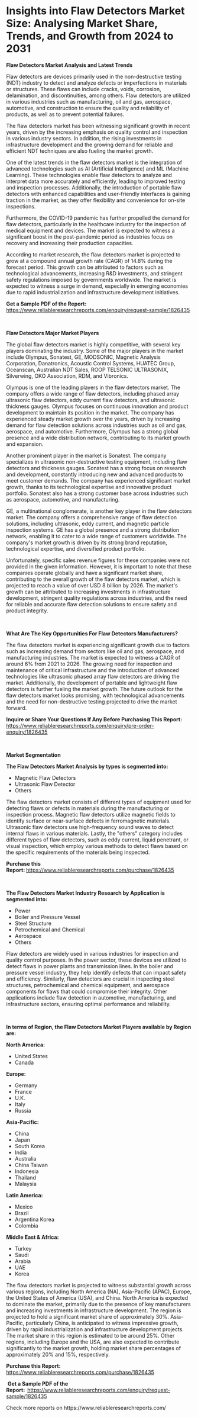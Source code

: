 <p><h1>Insights into Flaw Detectors Market Size: Analysing Market Share, Trends, and Growth from 2024 to 2031</h1></p><p><strong>Flaw Detectors Market Analysis and Latest Trends</strong></p>
<p><p>Flaw detectors are devices primarily used in the non-destructive testing (NDT) industry to detect and analyze defects or imperfections in materials or structures. These flaws can include cracks, voids, corrosion, delamination, and discontinuities, among others. Flaw detectors are utilized in various industries such as manufacturing, oil and gas, aerospace, automotive, and construction to ensure the quality and reliability of products, as well as to prevent potential failures.</p><p>The flaw detectors market has been witnessing significant growth in recent years, driven by the increasing emphasis on quality control and inspection in various industry sectors. In addition, the rising investments in infrastructure development and the growing demand for reliable and efficient NDT techniques are also fueling the market growth.</p><p>One of the latest trends in the flaw detectors market is the integration of advanced technologies such as AI (Artificial Intelligence) and ML (Machine Learning). These technologies enable flaw detectors to analyze and interpret data more accurately and efficiently, leading to improved testing and inspection processes. Additionally, the introduction of portable flaw detectors with enhanced capabilities and user-friendly interfaces is gaining traction in the market, as they offer flexibility and convenience for on-site inspections.</p><p>Furthermore, the COVID-19 pandemic has further propelled the demand for flaw detectors, particularly in the healthcare industry for the inspection of medical equipment and devices. The market is expected to witness a significant boost in the post-pandemic period as industries focus on recovery and increasing their production capacities.</p><p>According to market research, the flaw detectors market is projected to grow at a compound annual growth rate (CAGR) of 14.8% during the forecast period. This growth can be attributed to factors such as technological advancements, increasing R&D investments, and stringent safety regulations imposed by governments worldwide. The market is expected to witness a surge in demand, especially in emerging economies due to rapid industrialization and infrastructure development initiatives.</p></p>
<p><strong>Get a Sample PDF of the Report:&nbsp;</strong> <a href="https://www.reliableresearchreports.com/enquiry/request-sample/1826435">https://www.reliableresearchreports.com/enquiry/request-sample/1826435</a></p>
<p>&nbsp;</p>
<p><strong>Flaw Detectors Major Market Players</strong></p>
<p><p>The global flaw detectors market is highly competitive, with several key players dominating the industry. Some of the major players in the market include Olympus, Sonatest, GE, MODSONIC, Magnetic Analysis Corporation, Danatronics, Acoustic Control Systems, HUATEC Group, Oceanscan, Australian NDT Sales, ROOP TELSONIC ULTRASONIX, Silverwing, OKO Association, RDM, and Vibronics. </p><p>Olympus is one of the leading players in the flaw detectors market. The company offers a wide range of flaw detectors, including phased array ultrasonic flaw detectors, eddy current flaw detectors, and ultrasonic thickness gauges. Olympus focuses on continuous innovation and product development to maintain its position in the market. The company has experienced steady market growth over the years, driven by increasing demand for flaw detection solutions across industries such as oil and gas, aerospace, and automotive. Furthermore, Olympus has a strong global presence and a wide distribution network, contributing to its market growth and expansion.</p><p>Another prominent player in the market is Sonatest. The company specializes in ultrasonic non-destructive testing equipment, including flaw detectors and thickness gauges. Sonatest has a strong focus on research and development, constantly introducing new and advanced products to meet customer demands. The company has experienced significant market growth, thanks to its technological expertise and innovative product portfolio. Sonatest also has a strong customer base across industries such as aerospace, automotive, and manufacturing.</p><p>GE, a multinational conglomerate, is another key player in the flaw detectors market. The company offers a comprehensive range of flaw detection solutions, including ultrasonic, eddy current, and magnetic particle inspection systems. GE has a global presence and a strong distribution network, enabling it to cater to a wide range of customers worldwide. The company's market growth is driven by its strong brand reputation, technological expertise, and diversified product portfolio.</p><p>Unfortunately, specific sales revenue figures for these companies were not provided in the given information. However, it is important to note that these companies operate globally and have a significant market share, contributing to the overall growth of the flaw detectors market, which is projected to reach a value of over USD 8 billion by 2026. The market's growth can be attributed to increasing investments in infrastructure development, stringent quality regulations across industries, and the need for reliable and accurate flaw detection solutions to ensure safety and product integrity.</p></p>
<p>&nbsp;</p>
<p><strong>What Are The Key Opportunities For Flaw Detectors Manufacturers?</strong></p>
<p><p>The flaw detectors market is experiencing significant growth due to factors such as increasing demand from sectors like oil and gas, aerospace, and manufacturing industries. The market is expected to witness a CAGR of around 6% from 2021 to 2026. The growing need for inspection and maintenance of critical infrastructure and the introduction of advanced technologies like ultrasonic phased array flaw detectors are driving the market. Additionally, the development of portable and lightweight flaw detectors is further fueling the market growth. The future outlook for the flaw detectors market looks promising, with technological advancements and the need for non-destructive testing projected to drive the market forward.</p></p>
<p><strong>Inquire or Share Your Questions If Any Before Purchasing This Report:</strong> <a href="https://www.reliableresearchreports.com/enquiry/pre-order-enquiry/1826435">https://www.reliableresearchreports.com/enquiry/pre-order-enquiry/1826435</a></p>
<p>&nbsp;</p>
<p><strong>Market Segmentation</strong></p>
<p><strong>The Flaw Detectors Market Analysis by types is segmented into:</strong></p>
<p><ul><li>Magnetic Flaw Detectors</li><li>Ultrasonic Flaw Detector</li><li>Others</li></ul></p>
<p><p>The flaw detectors market consists of different types of equipment used for detecting flaws or defects in materials during the manufacturing or inspection process. Magnetic flaw detectors utilize magnetic fields to identify surface or near-surface defects in ferromagnetic materials. Ultrasonic flaw detectors use high-frequency sound waves to detect internal flaws in various materials. Lastly, the "others" category includes different types of flaw detectors, such as eddy current, liquid penetrant, or visual inspection, which employ various methods to detect flaws based on the specific requirements of the materials being inspected.</p></p>
<p><strong>Purchase this Report:&nbsp;</strong><a href="https://www.reliableresearchreports.com/purchase/1826435">https://www.reliableresearchreports.com/purchase/1826435</a></p>
<p>&nbsp;</p>
<p><strong>The Flaw Detectors Market Industry Research by Application is segmented into:</strong></p>
<p><ul><li>Power</li><li>Boiler and Pressure Vessel</li><li>Steel Structure</li><li>Petrochemical and Chemical</li><li>Aerospace</li><li>Others</li></ul></p>
<p><p>Flaw detectors are widely used in various industries for inspection and quality control purposes. In the power sector, these devices are utilized to detect flaws in power plants and transmission lines. In the boiler and pressure vessel industry, they help identify defects that can impact safety and efficiency. Similarly, flaw detectors are crucial in inspecting steel structures, petrochemical and chemical equipment, and aerospace components for flaws that could compromise their integrity. Other applications include flaw detection in automotive, manufacturing, and infrastructure sectors, ensuring optimal performance and reliability.</p></p>
<p>&nbsp;</p>
<p><strong>In terms of Region, the Flaw Detectors Market Players available by Region are:</strong></p>
<p>
    <p> <strong> North America: </strong>
        <ul>
            <li>United States</li>
            <li>Canada</li>
        </ul>
        </p> 
    <p> <strong> Europe: </strong>
        <ul>
            <li>Germany</li>
            <li>France</li>
            <li>U.K.</li>
            <li>Italy</li>
            <li>Russia</li>
        </ul>
        </p> 
    <p> <strong> Asia-Pacific: </strong>
        <ul>
            <li>China</li>
            <li>Japan</li>
            <li>South Korea</li>
            <li>India</li>
            <li>Australia</li>
            <li>China Taiwan</li>
            <li>Indonesia</li>
            <li>Thailand</li>
            <li>Malaysia</li>
        </ul>
        </p> 
    <p> <strong> Latin America: </strong>
        <ul>
            <li>Mexico</li>
            <li>Brazil</li>
            <li>Argentina Korea</li>
            <li>Colombia</li>
        </ul>
        </p> 
    <p> <strong> Middle East & Africa: </strong>
        <ul>
            <li>Turkey</li>
            <li>Saudi</li>
            <li>Arabia</li>
            <li>UAE</li>
            <li>Korea</li>
        </ul>
    </p>
    </p>
<p><p>The flaw detectors market is projected to witness substantial growth across various regions, including North America (NA), Asia-Pacific (APAC), Europe, the United States of America (USA), and China. North America is expected to dominate the market, primarily due to the presence of key manufacturers and increasing investments in infrastructure development. The region is projected to hold a significant market share of approximately 30%. Asia-Pacific, particularly China, is anticipated to witness impressive growth, driven by rapid industrialization and infrastructure development projects. The market share in this region is estimated to be around 25%. Other regions, including Europe and the USA, are also expected to contribute significantly to the market growth, holding market share percentages of approximately 20% and 15%, respectively.</p></p>
<p><strong>Purchase this Report: </strong><a href="https://www.reliableresearchreports.com/purchase/1826435">https://www.reliableresearchreports.com/purchase/1826435</a></p>
<p>&nbsp;<strong>Get a Sample PDF of the Report:&nbsp;&nbsp;</strong><a href="https://www.reliableresearchreports.com/enquiry/request-sample/1826435">https://www.reliableresearchreports.com/enquiry/request-sample/1826435</a></p>
<p><strong></strong></p>
<p>Check more reports on https://www.reliableresearchreports.com/</p>